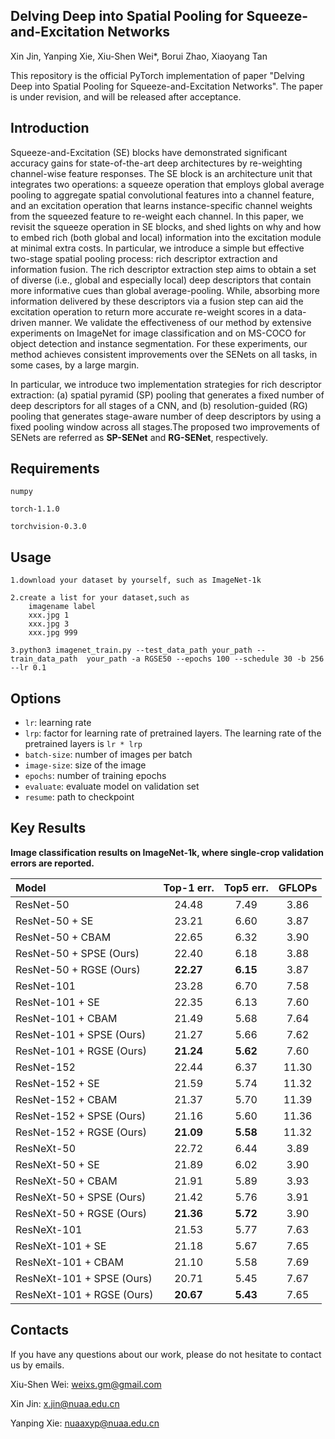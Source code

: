## Delving Deep into Spatial Pooling for Squeeze-and-Excitation Networks
Xin Jin, Yanping Xie, Xiu-Shen Wei*, Borui Zhao, Xiaoyang Tan

This repository is the official PyTorch implementation of paper "Delving Deep into Spatial Pooling for Squeeze-and-Excitation Networks". The paper is under revision, and will be released after acceptance.

## Introduction
Squeeze-and-Excitation (SE) blocks have demonstrated significant accuracy gains for state-of-the-art deep architectures by re-weighting channel-wise feature responses. The SE block is an architecture unit that integrates two operations: a squeeze operation that employs global average pooling to aggregate spatial convolutional features into a channel feature, and an excitation operation that learns instance-specific channel weights from the squeezed feature to re-weight each channel. In this paper, we revisit the squeeze operation in SE blocks, and shed lights on why and how to embed rich (both global and local) information into the excitation module at minimal extra costs. In particular, we introduce a simple but effective two-stage spatial pooling process: rich descriptor extraction and information fusion. The rich descriptor extraction step aims to obtain a set of diverse (i.e., global and especially local) deep descriptors that contain more informative cues than global average-pooling. While, absorbing more information delivered by these descriptors via a fusion step can aid the excitation operation to return more accurate re-weight scores in a data-driven manner. We validate the effectiveness of our method by extensive experiments on ImageNet for image classification and on MS-COCO for object detection and instance segmentation. For these experiments, our method achieves consistent improvements over the SENets on all tasks, in some cases, by a large margin.

In particular, we introduce two implementation strategies for rich descriptor extraction: (a) spatial pyramid (SP) pooling that generates a fixed number of deep descriptors for all stages of a CNN, and (b) resolution-guided (RG) pooling that generates stage-aware number of deep descriptors by using a fixed pooling window across all stages.The proposed two improvements of SENets are referred as **SP-SENet** and **RG-SENet**, respectively.
    
## Requirements

    numpy
    
    torch-1.1.0
    
    torchvision-0.3.0
    

## Usage
    
    1.download your dataset by yourself, such as ImageNet-1k
    
    2.create a list for your dataset,such as 
        imagename label
        xxx.jpg 1
        xxx.jpg 3
        xxx.jpg 999
    
    3.python3 imagenet_train.py --test_data_path your_path --train_data_path  your_path -a RGSE50 --epochs 100 --schedule 30 -b 256 --lr 0.1

## Options
- `lr`: learning rate
- `lrp`: factor for learning rate of pretrained layers. The learning rate of the pretrained layers is `lr * lrp`
- `batch-size`: number of images per batch
- `image-size`: size of the image
- `epochs`: number of training epochs
- `evaluate`: evaluate model on validation set
- `resume`: path to checkpoint

## Key Results
**Image classification results on ImageNet-1k, where single-crop validation errors are reported.**

Model | Top-1 err. | Top5 err. | GFLOPs
:- | :-: | :-: | :-: 
ResNet-50 | 24.48 | 7.49| 3.86 |
ResNet-50 + SE | 23.21| 6.60| 3.87|
ResNet-50 + CBAM | 22.65| 6.32| 3.90|
ResNet-50 + SPSE (Ours) | 22.40| 6.18| 3.88|
ResNet-50 + RGSE (Ours) | **22.27**| **6.15**| 3.87|
ResNet-101 | 23.28 | 6.70 | 7.58 |
ResNet-101 + SE | 22.35 | 6.13 | 7.60 |
ResNet-101 + CBAM| 21.49 | 5.68 | 7.64 |
ResNet-101 + SPSE (Ours) | 21.27 | 5.66 | 7.62 |
ResNet-101 + RGSE (Ours) | **21.24** | **5.62** | 7.60 |
ResNet-152 | 22.44 | 6.37| 11.30 |
ResNet-152 + SE| 21.59 | 5.74| 11.32 |
ResNet-152 + CBAM | 21.37 | 5.70| 11.39 |
ResNet-152 + SPSE (Ours)| 21.16 | 5.60| 11.36 |
ResNet-152 + RGSE (Ours)| **21.09** | **5.58**| 11.32 |
ResNeXt-50 | 22.72 | 6.44 | 3.89 |
ResNeXt-50 + SE | 21.89 | 6.02 | 3.90 |
ResNeXt-50 + CBAM | 21.91 | 5.89 | 3.93 |
ResNeXt-50 + SPSE (Ours)| 21.42 | 5.76 | 3.91 |
ResNeXt-50 + RGSE (Ours)| **21.36** | **5.72** | 3.90 |
ResNeXt-101 | 21.53 | 5.77| 7.63 |
ResNeXt-101 + SE | 21.18 | 5.67| 7.65 |
ResNeXt-101 + CBAM| 21.10 | 5.58| 7.69 |
ResNeXt-101 + SPSE (Ours) | 20.71 | 5.45| 7.67 |
ResNeXt-101 + RGSE (Ours)| **20.67** | **5.43**| 7.65 |


## Contacts
If you have any questions about our work, please do not hesitate to contact us by emails.

Xiu-Shen Wei: weixs.gm@gmail.com

Xin Jin: x.jin@nuaa.edu.cn

Yanping Xie: nuaaxyp@nuaa.edu.cn

